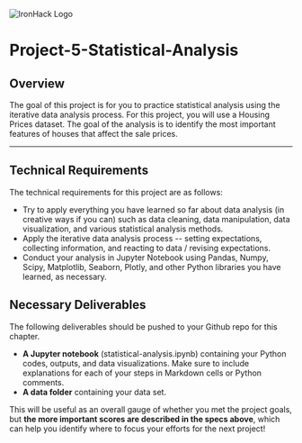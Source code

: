 ![IronHack Logo](https://s3-eu-west-1.amazonaws.com/ih-materials/uploads/upload_d5c5793015fec3be28a63c4fa3dd4d55.png)

# Project-5-Statistical-Analysis

## Overview

The goal of this project is for you to practice statistical analysis using the iterative data analysis process. For this project, you will use a Housing Prices dataset.  The goal of the analysis is to identify the most important features of houses that affect the sale prices.

---

## Technical Requirements

The technical requirements for this project are as follows:

 - Try to apply everything you have learned so far about data analysis (in creative ways if you can) such as data cleaning, data manipulation, data visualization, and various statistical analysis methods.
 - Apply the iterative data analysis process -- setting expectations, collecting information, and reacting to data / revising expectations.
 - Conduct your analysis in Jupyter Notebook using Pandas, Numpy, Scipy, Matplotlib, Seaborn, Plotly, and other Python libraries you have learned, as necessary.
 
## Necessary Deliverables

The following deliverables should be pushed to your Github repo for this chapter.

- **A Jupyter notebook** (statistical-analysis.ipynb) containing your Python codes, outputs, and data visualizations. Make sure to include explanations for each of your steps in Markdown cells or Python comments.
- **A data folder** containing your data set.


This will be useful as an overall gauge of whether you met the project goals, but __the more important scores are described in the specs above__, which can help you identify where to focus your efforts for the next project!
